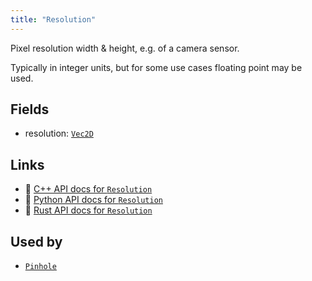 ```yaml
---
title: "Resolution"
---
```


Pixel resolution width & height, e.g. of a camera sensor.

Typically in integer units, but for some use cases floating point may be used.

## Fields

* resolution: [`Vec2D`](../datatypes/vec2d.md)

## Links
 * 🌊 [C++ API docs for `Resolution`](https://ref.rerun.io/docs/cpp/stable/structrerun_1_1components_1_1Resolution.html?speculative-link)
 * 🐍 [Python API docs for `Resolution`](https://ref.rerun.io/docs/python/stable/common/components#rerun.components.Resolution)
 * 🦀 [Rust API docs for `Resolution`](https://docs.rs/rerun/latest/rerun/components/struct.Resolution.html)


## Used by

* [`Pinhole`](../archetypes/pinhole.md)
